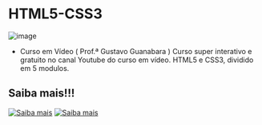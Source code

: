 # HTML5-CSS3
![image](https://user-images.githubusercontent.com/87583186/171872978-b6514253-607c-4052-a080-ad6f6d372b33.png)

- Curso em Vídeo ( Prof.ª Gustavo Guanabara ) Curso super interativo e gratuito no canal Youtube do curso em vídeo.  HTML5 e CSS3, dividido em 5 modulos.

## Saiba mais!!!

[![Saiba mais](https://user-images.githubusercontent.com/87583186/171873126-2a295dc7-3ed6-4b10-99b4-796fb964f64e.png)](https://www.cursoemvideo.com/ )
[![Saiba mais](https://user-images.githubusercontent.com/87583186/171873290-59e94997-ffc7-4804-8fd1-fea861a425c1.png)](https://www.youtube.com/c/CursoemV%C3%ADdeo)
